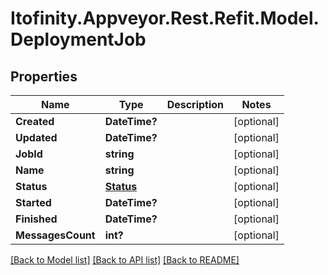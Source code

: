 # Itofinity.Appveyor.Rest.Refit.Model.DeploymentJob
## Properties

Name | Type | Description | Notes
------------ | ------------- | ------------- | -------------
**Created** | **DateTime?** |  | [optional] 
**Updated** | **DateTime?** |  | [optional] 
**JobId** | **string** |  | [optional] 
**Name** | **string** |  | [optional] 
**Status** | [**Status**](Status.md) |  | [optional] 
**Started** | **DateTime?** |  | [optional] 
**Finished** | **DateTime?** |  | [optional] 
**MessagesCount** | **int?** |  | [optional] 

[[Back to Model list]](../README.md#documentation-for-models) [[Back to API list]](../README.md#documentation-for-api-endpoints) [[Back to README]](../README.md)

